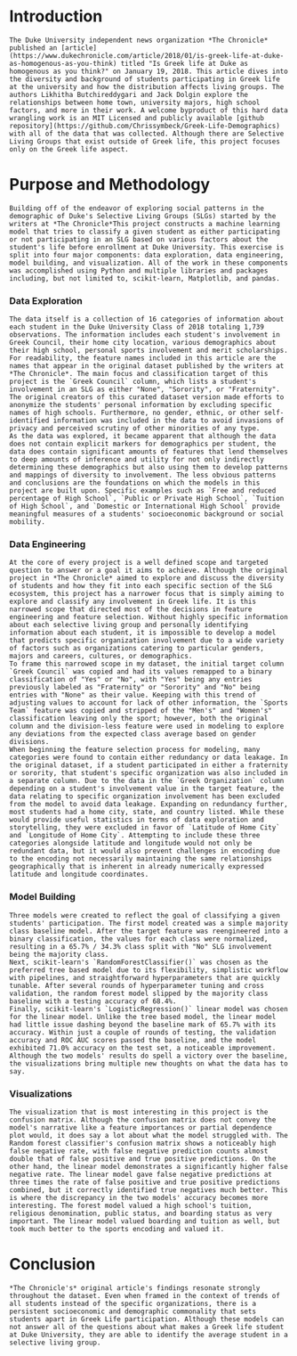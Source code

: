# Introduction
	The Duke University independent news organization *The Chronicle* published an [article](https://www.dukechronicle.com/article/2018/01/is-greek-life-at-duke-as-homogenous-as-you-think) titled "Is Greek life at Duke as homogenous as you think?" on January 19, 2018. This article dives into the diversity and background of students participating in Greek life at the university and how the distribution affects living groups. The authors Likhitha Butchireddygari and Jack Dolgin explore the relationships between home town, university majors, high school factors, and more in their work. A welcome byproduct of this hard data wrangling work is an MIT Licensed and publicly available [github repository](https://github.com/Chrissymbeck/Greek-Life-Demographics) with all of the data that was collected. Although there are Selective Living Groups that exist outside of Greek life, this project focuses only on the Greek life aspect.  


# Purpose and Methodology
	Building off of the endeavor of exploring social patterns in the demographic of Duke's Selective Living Groups (SLGs) started by the writers at *The Chronicle*This project constructs a machine learning model that tries to classify a given student as either participating or not participating in an SLG based on various factors about the student's life before enrollment at Duke University. This exercise is split into four major components: data exploration, data engineering, model building, and visualization. All of the work in these components was accomplished using Python and multiple libraries and packages including, but not limited to, scikit-learn, Matplotlib, and pandas.
	
### Data Exploration
	The data itself is a collection of 16 categories of information about each student in the Duke University Class of 2018 totaling 1,739 observations. The information includes each student's involvement in Greek Council, their home city location, various demographics about their high school, personal sports involvement and merit scholarships. For readability, the feature names included in this article are the names that appear in the original dataset published by the writers at *The Chronicle*. The main focus and classification target of this project is the `Greek Council` column, which lists a student's involvement in an SLG as either "None", "Sorority", or "Fraternity". The original creators of this curated dataset version made efforts to anonymize the students' personal information by excluding specific names of high schools. Furthermore, no gender, ethnic, or other self-identified information was included in the data to avoid invasions of privacy and perceived scrutiny of other minorities of any type. 
	As the data was explored, it became apparent that although the data does not contain explicit markers for demographics per student, the data does contain significant amounts of features that lend themselves to deep amounts of inference and utility for not only indirectly determining these demographics but also using them to develop patterns and mappings of diversity to involvement. The less obvious patterns and conclusions are the foundations on which the models in this project are built upon. Specific examples such as `Free and reduced percentage of High School`, `Public or Private High School`, `Tuition of High School`, and `Domestic or International High School` provide meaningful measures of a students' socioeconomic background or social mobility. 



### Data Engineering
	At the core of every project is a well defined scope and targeted question to answer or a goal it aims to achieve. Although the original project in *The Chronicle* aimed to explore and discuss the diversity of students and how they fit into each specific section of the SLG ecosystem, this project has a narrower focus that is simply aiming to explore and classify any involvement in Greek life. It is this narrowed scope that directed most of the decisions in feature engineering and feature selection. Without highly specific information about each selective living group and personally identifying information about each student, it is impossible to develop a model that predicts specific organization involvement due to a wide variety of factors such as organizations catering to particular genders, majors and careers, cultures, or demographics. 
	To frame this narrowed scope in my dataset, the initial target column `Greek Council` was copied and had its values remapped to a binary classification of "Yes" or "No", with "Yes" being any entries previously labeled as "Fraternity" or "Sorority" and "No" being entries with "None" as their value. Keeping with this trend of adjusting values to account for lack of other information, the `Sports Team` feature was copied and stripped of the "Men's" and "Women's" classification leaving only the sport; however, both the original column and the division-less feature were used in modeling to explore any deviations from the expected class average based on gender divisions. 
	When beginning the feature selection process for modeling, many categories were found to contain either redundancy or data leakage. In the original dataset, if a student participated in either a fraternity or sorority, that student's specific organization was also included in a separate column. Due to the data in the `Greek Organization` column depending on a student's involvement value in the target feature, the data relating to specific organization involvement has been excluded from the model to avoid data leakage. Expanding on redundancy further, most students had a home city, state, and country listed. While these would provide useful statistics in terms of data exploration and storytelling, they were excluded in favor of `Latitude of Home City` and `Longitude of Home City`. Attempting to include these three categories alongside latitude and longitude would not only be redundant data, but it would also prevent challenges in encoding due to the encoding not necessarily maintaining the same relationships geographically that is inherent in already numerically expressed latitude and longitude coordinates. 


### Model Building
	Three models were created to reflect the goal of classifying a given students' participation. The first model created was a simple majority class baseline model. After the target feature was reengineered into a binary classification, the values for each class were normalized, resulting in a 65.7% / 34.3% class split with "No" SLG involvement being the majority class. 
	Next, scikit-learn's `RandomForestClassifier()` was chosen as the preferred tree based model due to its flexibility, simplistic workflow with pipelines, and straightforward hyperparameters that are quickly tunable. After several rounds of hyperparameter tuning and cross validation, the random forest model slipped by the majority class baseline with a testing accuracy of 68.4%. 
	Finally, scikit-learn's `LogisticRegression()` linear model was chosen for the linear model. Unlike the tree based model, the linear model had little issue dashing beyond the baseline mark of 65.7% with its accuracy. Within just a couple of rounds of testing, the validation accuracy and ROC AUC scores passed the baseline, and the model exhibited 71.0% accuracy on the test set, a noticeable improvement. Although the two models' results do spell a victory over the baseline, the visualizations bring multiple new thoughts on what the data has to say.
### Visualizations
	The visualization that is most interesting in this project is the confusion matrix. Although the confusion matrix does not convey the model's narrative like a feature importances or partial dependence plot would, it does say a lot about what the model struggled with. The Random forest classifier's confusion matrix shows a noticeably high false negative rate, with false negative prediction counts almost double that of false positive and true positive predictions. On the other hand, the linear model demonstrates a significantly higher false negative rate. The linear model gave false negative predictions at three times the rate of false positive and true positive predictions combined, but it correctly identified true negatives much better. This is where the discrepancy in the two models' accuracy becomes more interesting. The forest model valued a high school's tuition, religious denomination, public status, and boarding status as very important. The linear model valued boarding and tuition as well, but took much better to the sports encoding and valued it. 

# Conclusion
	*The Chronicle's* original article's findings resonate strongly throughout the dataset. Even when framed in the context of trends of all students instead of the specific organizations, there is a persistent socioeconomic and demographic commonality that sets students apart in Greek Life participation. Although these models can not answer all of the questions about what makes a Greek life student at Duke University, they are able to identify the average student in a selective living group.

